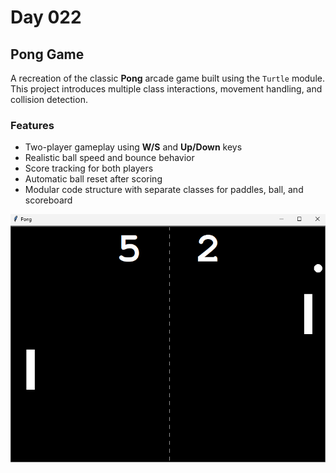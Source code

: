 # Day 022

## Pong Game

A recreation of the classic **Pong** arcade game built using the `Turtle` module.  
This project introduces multiple class interactions, movement handling, and collision detection.

### Features

- Two-player gameplay using **W/S** and **Up/Down** keys  
- Realistic ball speed and bounce behavior  
- Score tracking for both players  
- Automatic ball reset after scoring  
- Modular code structure with separate classes for paddles, ball, and scoreboard

![Pong Game Screenshot](images/pong.png)
